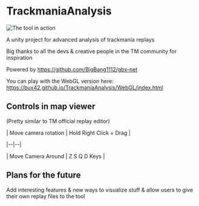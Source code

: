 
  

  

# TrackmaniaAnalysis

  ![The tool in action](https://i.imgur.com/MRV6vE2.png)

A unity project for advanced analysis of trackmania replays

  

  

Big thanks to all the devs & creative people in the TM community for inspiration

  

  

Powered by https://github.com/BigBang1112/gbx-net

  

  

You can play with the WebGL version here: https://bux42.github.io/TrackmaniaAnalysis/WebGL/index.html

  

  

## Controls in map viewer

  

(Pretty similar to TM official replay editor)

  

| Move camera rotation | Hold Right Click + Drag |

|--|--|

| Move Camera Around | Z S Q D Keys |

  
  

## Plans for the future

Add interesting features & new ways to visualize stuff & allow users to give their own replay files to the tool